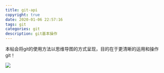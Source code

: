 ```yaml
---
title: git-api
copyright: true
date: 2020-01-06 22:57:16
tags: git
categories: git
description: git基本操作
---
```


​	本帖会将git的使用方法以思维导图的方式呈现，目的在于更清晰的运用和操作git！

![](git-api.png)